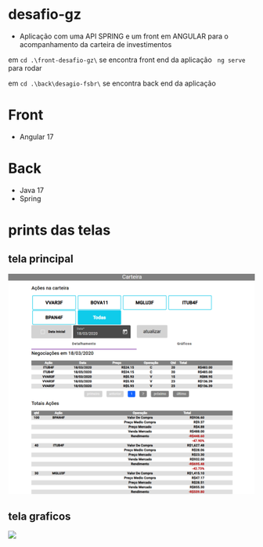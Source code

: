 # desafio-gz 

- Aplicação com uma API SPRING e um front em ANGULAR para   o acompanhamento da carteira de investimentos  

em `cd .\front-desafio-gz\` se encontra front end  da aplicação ` ng serve` para rodar

em `cd .\back\desagio-fsbr\` se encontra back end  da aplicação 



# Front
- Angular 17
 
# Back 
- Java 17 
- Spring 


# prints das telas 

## tela   principal 

<img src="imgs/tela-listar.png"  width="700">

## tela   graficos 

<img src="imgs/tela-gráficos.png"  width="700">

 





